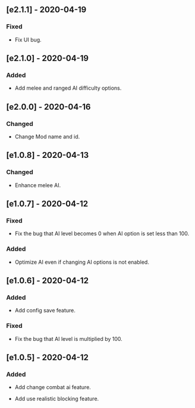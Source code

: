 ## [e2.1.1] - 2020-04-19
### Fixed
- Fix UI bug.

## [e2.1.0] - 2020-04-19
### Added
- Add melee and ranged AI difficulty options.

## [e2.0.0] - 2020-04-16
### Changed
- Change Mod name and id.

## [e1.0.8] - 2020-04-13
### Changed
- Enhance melee AI.

## [e1.0.7] - 2020-04-12
### Fixed
- Fix the bug that AI level becomes 0 when AI option is set less than 100.

### Added
- Optimize AI even if changing AI options is not enabled.
  
## [e1.0.6] - 2020-04-12
### Added
- Add config save feature.

### Fixed
- Fix the bug that AI level is multiplied by 100.

## [e1.0.5] - 2020-04-12
### Added
- Add change combat ai feature.

- Add use realistic blocking feature.

